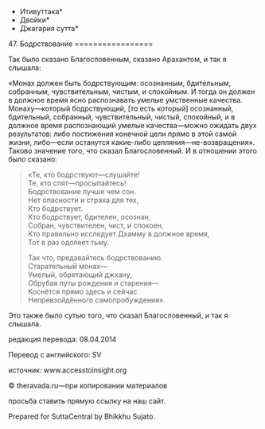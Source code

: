 * Итивуттака*
* Двойки*
* Джагария сутта*

47\. Бодрствование
\=\=\=\=\=\=\=\=\=\=\=\=\=\=\=\=\=

Так было сказано Благословенным, сказано Арахантом, и так я слышала:

«Монах должен быть бодрствующим: осознанным, бдительным, собранным, чувствительным, чистым, и спокойным\. И тогда он должен в должное время ясно распознавать умелые умственные качества\. Монаху—который бодрствующий, \[то есть который\] осознанный, бдительный, собранный, чувствительный, чистый, спокойный, и в должное время распознающий умелые качества—можно ожидать двух результатов: либо постижения конечной цели прямо в этой самой жизни, либо—если останутся какие\-либо цепляния—не\-возвращения»\. Таково значение того, что сказал Благословенный\. И в отношении этого было сказано:

> «Те, кто бодрствуют—слушайте\!  
> Те, кто спят—просыпайтесь\!  
> Бодрствование лучше чем сон\.  
> Нет опасности и страха для тех,  
> Кто бодрствует\.  
> Кто бодрствует, бдителен, осознан,  
> Собран, чувствителен, чист, и спокоен,  
> Кто правильно исследует Дхамму в должное время,  
> Тот в раз одолеет тьму\.
>
> Так что, предавайтесь бодрствованию\.  
> Старательный монах—  
> Умелый, обретающий джхану,  
> Обрубая путы рождения и старения—  
> Коснётся прямо здесь и сейчас  
> Непревзойдённого самопробуждения»\.

Это также было сутью того, что сказал Благословенный, и так я слышала\.

редакция перевода: 08\.04\.2014

Перевод с английского: SV

источник: www\.accesstoinsight\.org

© theravada\.ru—при копировании материалов

просьба ставить прямую ссылку на наш сайт\.

Prepared for SuttaCentral by Bhikkhu Sujato\.
